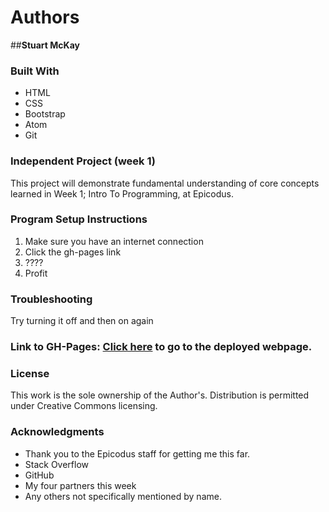 # Authors
##**Stuart McKay**

### Built With
* HTML
* CSS
* Bootstrap
* Atom
* Git

### Independent Project (week 1)
This project will demonstrate fundamental understanding of core concepts learned in Week 1; Intro To Programming, at Epicodus.

### Program Setup Instructions
1. Make sure you have an internet connection
2. Click the gh-pages link
3. ????
4. Profit

### Troubleshooting
Try turning it off and then on again

### Link to GH-Pages: [Click here](https://mcstuart.github.io/friday-week1/) to go to the deployed webpage.

### License
This work is the sole ownership of the Author's. Distribution is permitted under Creative Commons licensing.

### Acknowledgments
* Thank you to the Epicodus staff for getting me this far.
* Stack Overflow
* GitHub
* My four partners this week
* Any others not specifically mentioned by name.
